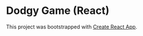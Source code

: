 # Dodgy Game (React)

This project was bootstrapped with [Create React App](https://github.com/facebook/create-react-app).

